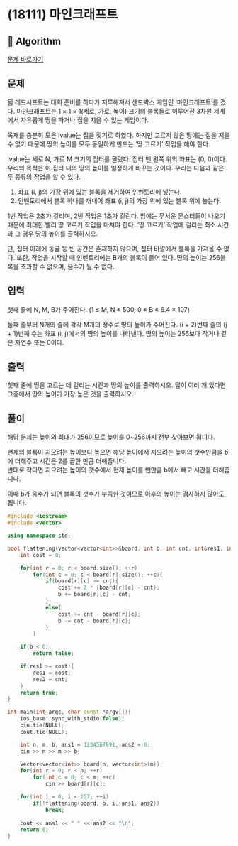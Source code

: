 # (18111) 마인크래프트
## :100: Algorithm
[문제 바로가기](https://www.acmicpc.net/problem/18111)

## 문제
팀 레드시프트는 대회 준비를 하다가 지루해져서 샌드박스 게임인 ‘마인크래프트’를 켰다. 마인크래프트는 1 × 1 × 1(세로, 가로, 높이) 크기의 블록들로 이루어진 3차원 세계에서 자유롭게 땅을 파거나 집을 지을 수 있는 게임이다.

목재를 충분히 모은 lvalue는 집을 짓기로 하였다. 하지만 고르지 않은 땅에는 집을 지을 수 없기 때문에 땅의 높이를 모두 동일하게 만드는 ‘땅 고르기’ 작업을 해야 한다.

lvalue는 세로 N, 가로 M 크기의 집터를 골랐다. 집터 맨 왼쪽 위의 좌표는 (0, 0)이다. 우리의 목적은 이 집터 내의 땅의 높이를 일정하게 바꾸는 것이다. 우리는 다음과 같은 두 종류의 작업을 할 수 있다.

1. 좌표 (i, j)의 가장 위에 있는 블록을 제거하여 인벤토리에 넣는다.
2. 인벤토리에서 블록 하나를 꺼내어 좌표 (i, j)의 가장 위에 있는 블록 위에 놓는다.  

1번 작업은 2초가 걸리며, 2번 작업은 1초가 걸린다. 밤에는 무서운 몬스터들이 나오기 때문에 최대한 빨리 땅 고르기 작업을 마쳐야 한다. ‘땅 고르기’ 작업에 걸리는 최소 시간과 그 경우 땅의 높이를 출력하시오.

단, 집터 아래에 동굴 등 빈 공간은 존재하지 않으며, 집터 바깥에서 블록을 가져올 수 없다. 또한, 작업을 시작할 때 인벤토리에는 B개의 블록이 들어 있다. 땅의 높이는 256블록을 초과할 수 없으며, 음수가 될 수 없다.

## 입력
첫째 줄에 N, M, B가 주어진다. (1 ≤ M, N ≤ 500, 0 ≤ B ≤ 6.4 × 107)

둘째 줄부터 N개의 줄에 각각 M개의 정수로 땅의 높이가 주어진다. (i + 2)번째 줄의 (j + 1)번째 수는 좌표 (i, j)에서의 땅의 높이를 나타낸다. 땅의 높이는 256보다 작거나 같은 자연수 또는 0이다.

## 출력
첫째 줄에 땅을 고르는 데 걸리는 시간과 땅의 높이를 출력하시오. 답이 여러 개 있다면 그중에서 땅의 높이가 가장 높은 것을 출력하시오.

## 풀이
해당 문제는 높이의 최대가 256이므로 높이를 0~256까지 전부 찾아보면 됩니다.  

현재의 블록이 지으려는 높이보다 높으면 해당 높이에서 지으려는 높이의 갯수만큼을 b에 더해주고 시간은 2를 곱한 만큼 더해줍니다.  
반대로 작다면 지으려는 높이의 갯수에서 현재 높이를 뺀만큼 b에서 빼고 시간을 더해줍니다.  

이때 b가 음수가 되면 블록의 갯수가 부족한 것이므로 이후의 높이는 검사하지 않아도 됩니다.  
```cpp
#include <iostream>
#include <vector>

using namespace std;

bool flattening(vector<vector<int>>&board, int b, int cnt, int&res1, int&res2){
    int cost = 0;

    for(int r = 0; r < board.size(); ++r)
        for(int c = 0; c < board[r].size(); ++c){
            if(board[r][c] >= cnt){
                cost += 2 * (board[r][c] - cnt);
                b += board[r][c] - cnt;
            }
            else{
                cost += cnt - board[r][c];
                b -= cnt - board[r][c];
            }
        }

    if(b < 0)
        return false;

    if(res1 >= cost){
        res1 = cost;
        res2 = cnt;
    }
    return true;
}

int main(int argc, char const *argv[]){
    ios_base::sync_with_stdio(false);
    cin.tie(NULL);
    cout.tie(NULL);

    int n, m, b, ans1 = 1234567891, ans2 = 0;
    cin >> n >> m >> b;

    vector<vector<int>> board(n, vector<int>(m));
    for(int r = 0; r < n; ++r)
        for(int c = 0; c < m; ++c)
            cin >> board[r][c];

    for(int i = 0; i < 257; ++i)
        if(!flattening(board, b, i, ans1, ans2))
            break;
    
    cout << ans1 << " " << ans2 << "\n";
    return 0;
}

```